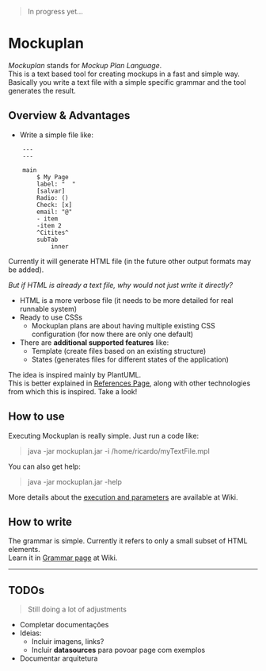 > In progress yet...

# Mockuplan

*Mockuplan* stands for *Mockup Plan Language*.  
This is a text based tool for creating mockups in a fast and simple way.  
Basically you write a text file with a simple specific grammar and the tool generates the result.  


## Overview & Advantages

* Write a simple file like:

```
	---
	---
	
	main
		$ My Page
		label: "  "
		[salvar]
		Radio: ()
		Check: [x]
		email: "@"
		- item
		-item 2
		^Citites^
		subTab
			inner

```

Currently it will generate HTML file (in the future other output formats may be added).

*But if HTML is already a text file, why would not just write it directly?*  

* HTML is a more verbose file (it needs to be more detailed for real runnable system) 
* Ready to use CSSs
	* Mockuplan plans are about having multiple existing CSS configuration (for now there are only one default)
* There are **additional supported features** like:
	* Template (create files based on an existing structure)
	* States (generates files for different states of the application)


The idea is inspired mainly by PlantUML.  
This is better explained in [References Page](https://github.com/ssricardo/mockuplan/wiki/references), along with other technologies from which this is inspired. Take a look!  

## How to use

Executing Mockuplan is really simple. Just run a code like:

> java -jar mockuplan.jar -i /home/ricardo/myTextFile.mpl  


You can also get help:

> java -jar mockuplan.jar -help

More details about the [execution and parameters](https://github.com/ssricardo/mockuplan/wiki/how-use) are available at Wiki.

## How to write

The grammar is simple. Currently it refers to only a small subset of HTML elements.  
Learn it in [Grammar page](https://github.com/ssricardo/mockuplan/wiki/grammar) at Wiki.  


-------

## TODOs

> Still doing a lot of adjustments

* Completar documentações
* Ideias:
	* Incluir imagens, links?
	* Incluir **datasources** para povoar page com exemplos
* Documentar arquitetura
